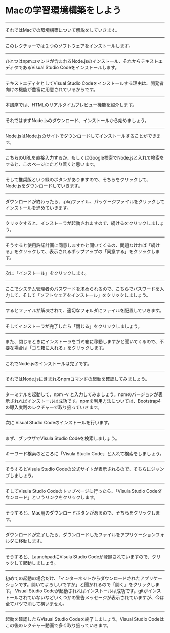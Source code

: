 # Macの学習環境構築をしよう

---
それではMacでの環境構築について解説をしていきます。

---
このレクチャーでは２つのソフトウェアをインストールします。

---
ひとつはnpmコマンドが含まれるNode.jsのインストール、それからテキストエディタであるVisual Studio Codeをインストールします。

---
テキストエディタとしてVisual Studio Codeをインストールする理由は、開発者向けの機能が豊富に用意されているからです。

---
本講座では、HTMLのリアルタイムブレビュー機能を紹介します。

---
それではまずNode.jsのダウンロード、インストールから始めましょう。

---
Node.jsはNode.jsのサイトでダウンロードしてインストールすることができます。

---
こちらのURLを直接入力するか、もしくはGoogle検索でNode.jsと入れて検索をすると、このページにたどり着くと思います。

---
そして推奨版という緑のボタンがありますので、そちらをクリックして、Node.jsをダウンロードしていきます。

---
ダウンロードが終わったら、.pkgファイル、パッケージファイルをクリックしてインストールを進めていきます。

---
クリックすると、インストーラが起動されますので、続けるをクリックしましょう。

---
そうすると使用許諾計画に同意しますかと聞いてくるの、問題なければ「続ける」をクリックして、表示されるポップアップの「同意する」をクリックします。

---
次に「インストール」をクリックします。

---
ここでシステム管理者のパスワードを求められるので、こちらでパスワードを入力して、そして「ソフトウェアをインストール」をクリックしましょう。

---
するとファイルが解凍されて、適切なフォルダにファイルを配置していきます。

---
そしてインストーラが完了したら「閉じる」をクリックしましょう。

---
また、閉じるときにインストーラをゴミ箱に移動しますかと聞いてくるので、不要な場合は「ゴミ箱に入れる」をクリックします。

---
これでNode.jsのインストールは完了です。

---
それではNode.jsに含まれるnpmコマンドの起動を確認してみましょう。

---
ターミナルを起動して、npm -v と入力してみましょう。npmのバージョンが表示されればインストールは成功です。npmを利用方法については、Bootstrap4の導入実践のレクチャーで取り扱っていきます。

---
次に Visual Studio Codeのインストールを行います。

---
まず、ブラウザでVisula Studio Codeを検索しましょう。

---
キーワード検索のところに「Visula Studio Code」と入れて検索をしましょう。

---
そうするとVisula Studio Codeの公式サイトが表示されるので、そちらにジャンプしましょう。

---
そしてVisula Studio Codeのトップページに行ったら、「Visula Studio Codeダウンロード」というリンクをクリックします。

---
そうすると、Mac用のダウンロードボタンがあるので、そちらをクリックします。

---
ダウンロードが完了したら、ダウンロードしたファイルをアプリケーションフォルダに移動します。

---
そうすると、LaunchpadにVisula Studio Codeが登録されていますので、クリックして起動しましょう。

---
初めての起動の場合だけ、「インターネットからダウンロードされたアプリケーションです。開いてよろしいですか」と聞かれるので「開く」をクリックします。
Visual Studio Codeが起動されればインストールは成功です。gitがインストールされていないなどいくつかの警告メッセージが表示されていますが、今は全てバツで消して構いません。

---
起動を確認したらVisual Studio Codeを終了しましょう。Visual Studio Codeはこの後のレクチャー動画で多く取り扱っていきます。
